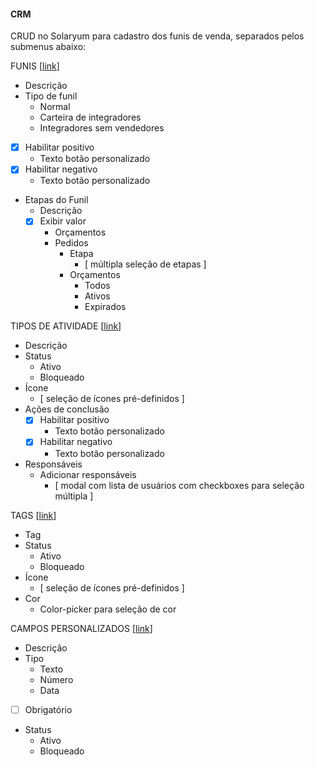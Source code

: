 #### CRM 

CRUD no Solaryum para cadastro dos funis de venda, separados pelos submenus abaixo:

FUNIS [[link](https://sandbox.solaryum.com.br/fotus-yfe/configuracoes/configuracoes-crm/funis)]

- Descrição
- Tipo de funil
    - Normal
    - Carteira de integradores
    - Integradores sem vendedores
- [x] Habilitar positivo
    - Texto botão personalizado
- [x] Habilitar negativo
    - Texto botão personalizado
- Etapas do Funil
    - Descrição
    - [x] Exibir valor
        - Orçamentos
        - Pedidos
            - Etapa
                - [ múltipla seleção de etapas ]
            - Orçamentos
                - Todos
                - Ativos
                - Expirados

TIPOS DE ATIVIDADE [[link](https://sandbox.solaryum.com.br/fotus-yfe/configuracoes/configuracoes-crm/tipos-de-atividade)]

- Descrição
- Status
    - Ativo
    - Bloqueado
- Ícone
    - [ seleção de ícones pré-definidos ]
- Ações de conclusão
    - [x] Habilitar positivo
        - Texto botão personalizado
    - [x] Habilitar negativo
        - Texto botão personalizado
- Responsáveis
    - Adicionar responsáveis
        - [ modal com lista de usuários com checkboxes para seleção múltipla ]

TAGS [[link](https://sandbox.solaryum.com.br/fotus-yfe/configuracoes/configuracoes-crm/tags)]
- Tag
- Status
    - Ativo
    - Bloqueado
- Ícone
    - [ seleção de ícones pré-definidos ]
- Cor
    - Color-picker para seleção de cor

CAMPOS PERSONALIZADOS [[link](https://sandbox.solaryum.com.br/fotus-yfe/configuracoes/configuracoes-crm/atributos)]
- Descrição
- Tipo
    - Texto
    - Número
    - Data
- [ ] Obrigatório
- Status
    - Ativo
    - Bloqueado
